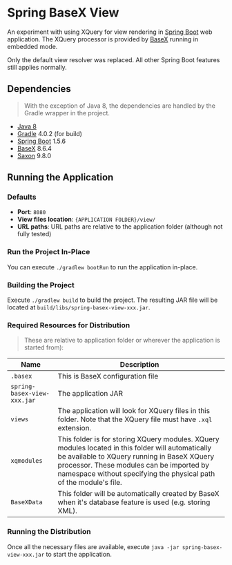# Spring BaseX View

An experiment with using XQuery for view rendering in [Spring Boot](http://projects.spring.io/spring-boot/) web application. The XQuery processor is provided by [BaseX](http://basex.org/) running in embedded mode.

Only the default view resolver was replaced. All other Spring Boot features still applies normally. 

## Dependencies

> With the exception of Java 8, the dependencies are handled by the Gradle wrapper in the project.

* [Java 8](http://www.oracle.com/technetwork/java/index.html)
* [Gradle](https://gradle.org/) 4.0.2 (for build)
* [Spring Boot](http://projects.spring.io/spring-boot/) 1.5.6
* [BaseX](http://basex.org/) 8.6.4
* [Saxon](http://www.saxonica.com/) 9.8.0

## Running the Application

### Defaults

* **Port**: `8080`
* **View files location**: `{APPLICATION FOLDER}/view/`
* **URL paths**: URL paths are relative to the application folder (although not fully tested)

### Run the Project In-Place

You can execute `./gradlew bootRun` to run the application in-place.

### Building the Project

Execute `./gradlew build` to build the project. The resulting JAR file will be located at `build/libs/spring-basex-view-xxx.jar`.

### Required Resources for Distribution

> These are relative to application folder or wherever the application is started from):

|Name|Description|
|---|---|
|`.basex`|This is BaseX configuration file|
|`spring-basex-view-xxx.jar`|The application JAR|
|`views`|The application will look for XQuery files in this folder. Note that the XQuery file must have `.xql` extension.|
|`xqmodules`|This folder is for storing XQuery modules. XQuery modules located in this folder will automatically be available to XQuery running in BaseX XQuery processor. These modules can be imported by namespace without specifying the physical path of the module's file.|
|`BaseXData`|This folder will be automatically created by BaseX when it's database feature is used (e.g. storing XML).|

### Running the Distribution

Once all the necessary files are available, execute `java -jar spring-basex-view-xxx.jar` to start the application.
